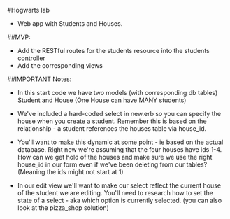#Hogwarts lab
 - Web app with Students and Houses.

##MVP:
 - Add the RESTful routes for the students resource into the students controller
 - Add the corresponding views

##IMPORTANT Notes:
 - In this start code we have two models (with corresponding db tables) Student and House (One House can have MANY students)

 - We've included a hard-coded select in new.erb so you can specify the house when you create a student. Remember this is based on the relationship - a student references the houses table via house_id.

 - You'll want to make this dynamic at some point - ie based on the actual database. Right now we're assuming that the four houses have ids 1-4. How can we get hold of the houses and make sure we use the right house_id in our form even if we've been deleting from our tables? (Meaning the ids might not start at 1)

 - In our edit view we'll want to make our select reflect the current house of the student we are editing. You'll need to research how to set the state of a select - aka which option is currently selected. (you can also look at the pizza_shop solution)
